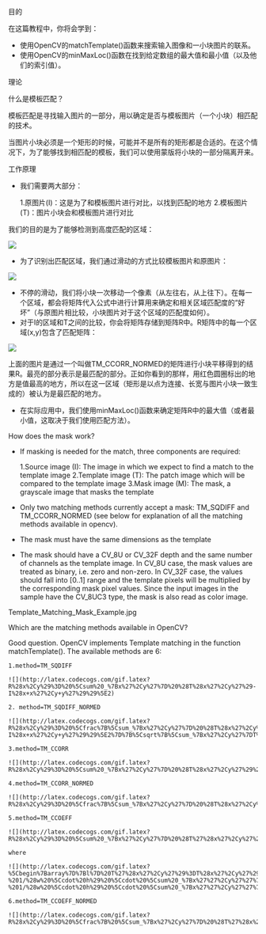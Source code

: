 目的

在这篇教程中，你将会学到：

* 使用OpenCV的matchTemplate()函数来搜索输入图像和一小块图片的联系。
* 使用OpenCV的minMaxLoc()函数在找到给定数组的最大值和最小值（以及他们的索引值）。

理论

什么是模板匹配？

模板匹配是寻找输入图片的一部分，用以确定是否与模板图片（一个小块）相匹配的技术。

当图片小块必须是一个矩形的时候，可能并不是所有的矩形都是合适的。在这个情况下，为了能够找到相匹配的模板，我们可以使用蒙版将小块的一部分隔离开来。

工作原理

* 我们需要两大部分：

    1.原图片(I)：这是为了和模板图片进行对比，以找到匹配的地方
    2.模板图片(T)：图片小块会和模板图片进行对比

我们的目的是为了能够检测到高度匹配的区域：

![](https://docs.opencv.org/Template_Matching_Template_Theory_Summary.jpg)

* 为了识别出匹配区域，我们通过滑动的方式比较模板图片和原图片：

![](https://docs.opencv.org/Template_Matching_Template_Theory_Sliding.jpg)

* 不停的滑动，我们将小块一次移动一个像素（从左往右，从上往下）。在每一个区域，都会将矩阵代入公式中进行计算用来确定和相关区域匹配度的“好坏”（与原图片相比较，小块图片对于这个区域的匹配度如何）。
* 对于I的区域和T之间的比较，你会将矩阵存储到矩阵R中。R矩阵中的每一个区域(x,y)包含了匹配矩阵：

![](https://docs.opencv.org/Template_Matching_Template_Theory_Result.jpg)

上面的图片是通过一个叫做TM_CCORR_NORMED的矩阵进行小块平移得到的结果R。最亮的部分表示是最匹配的部分。正如你看到的那样，用红色圆圈标出的地方是值最高的地方，所以在这一区域（矩形是以点为连接、长宽与图片小块一致生成的）被认为是最匹配的地方。

* 在实际应用中，我们使用minMaxLoc()函数来确定矩阵R中的最大值（或者最小值，这取决于我们使用匹配方法）。

How does the mask work?

* If masking is needed for the match, three components are required:

    1.Source image (I): The image in which we expect to find a match to the template image
    2.Template image (T): The patch image which will be compared to the template image
    3.Mask image (M): The mask, a grayscale image that masks the template

* Only two matching methods currently accept a mask: TM_SQDIFF and TM_CCORR_NORMED (see below for explanation of all the matching methods available in opencv).
* The mask must have the same dimensions as the template
* The mask should have a CV_8U or CV_32F depth and the same number of channels as the template image. In CV_8U case, the mask values are treated as binary, i.e. zero and non-zero. In CV_32F case, the values should fall into [0..1] range and the template pixels will be multiplied by the corresponding mask pixel values. Since the input images in the sample have the CV_8UC3 type, the mask is also read as color image.

Template_Matching_Mask_Example.jpg

Which are the matching methods available in OpenCV?

Good question. OpenCV implements Template matching in the function matchTemplate(). The available methods are 6:

    1.method=TM_SQDIFF

    ![](http://latex.codecogs.com/gif.latex?R%28x%2Cy%29%3D%20%5Csum%20_%7Bx%27%2Cy%27%7D%20%28T%28x%27%2Cy%27%29-I%28x+x%27%2Cy+y%27%29%29%5E2)
    
    2. method=TM_SQDIFF_NORMED

    ![](http://latex.codecogs.com/gif.latex?R%28x%2Cy%29%3D%20%5Cfrac%7B%5Csum_%7Bx%27%2Cy%27%7D%20%28T%28x%27%2Cy%27%29-I%28x+x%27%2Cy+y%27%29%29%5E2%7D%7B%5Csqrt%7B%5Csum_%7Bx%27%2Cy%27%7DT%28x%27%2Cy%27%29%5E2%20%5Ccdot%20%5Csum_%7Bx%27%2Cy%27%7D%20I%28x+x%27%2Cy+y%27%29%5E2%7D%7D)

    3.method=TM_CCORR

    ![](http://latex.codecogs.com/gif.latex?R%28x%2Cy%29%3D%20%5Csum%20_%7Bx%27%2Cy%27%7D%20%28T%28x%27%2Cy%27%29%20%5Ccdot%20I%28x+x%27%2Cy+y%27%29%29)

    4.method=TM_CCORR_NORMED

    ![](http://latex.codecogs.com/gif.latex?R%28x%2Cy%29%3D%20%5Cfrac%7B%5Csum_%7Bx%27%2Cy%27%7D%20%28T%28x%27%2Cy%27%29%20%5Ccdot%20I%28x+x%27%2Cy+y%27%29%29%7D%7B%5Csqrt%7B%5Csum_%7Bx%27%2Cy%27%7DT%28x%27%2Cy%27%29%5E2%20%5Ccdot%20%5Csum_%7Bx%27%2Cy%27%7D%20I%28x+x%27%2Cy+y%27%29%5E2%7D%7D)

    5.method=TM_CCOEFF

    ![](http://latex.codecogs.com/gif.latex?R%28x%2Cy%29%3D%20%5Csum%20_%7Bx%27%2Cy%27%7D%20%28T%27%28x%27%2Cy%27%29%20%5Ccdot%20I%27%28x+x%27%2Cy+y%27%29%29)

    where

    ![](http://latex.codecogs.com/gif.latex?%5Cbegin%7Barray%7D%7Bl%7D%20T%27%28x%27%2Cy%27%29%3DT%28x%27%2Cy%27%29%20-%201/%28w%20%5Ccdot%20h%29%20%5Ccdot%20%5Csum%20_%7Bx%27%27%2Cy%27%27%7D%20T%28x%27%27%2Cy%27%27%29%20%5C%5C%20I%27%28x+x%27%2Cy+y%27%29%3DI%28x+x%27%2Cy+y%27%29%20-%201/%28w%20%5Ccdot%20h%29%20%5Ccdot%20%5Csum%20_%7Bx%27%27%2Cy%27%27%7D%20I%28x+x%27%27%2Cy+y%27%27%29%20%5Cend%7Barray%7D)

    6.method=TM_CCOEFF_NORMED

    ![](http://latex.codecogs.com/gif.latex?R%28x%2Cy%29%3D%20%5Cfrac%7B%20%5Csum_%7Bx%27%2Cy%27%7D%20%28T%27%28x%27%2Cy%27%29%20%5Ccdot%20I%27%28x+x%27%2Cy+y%27%29%29%20%7D%7B%20%5Csqrt%7B%5Csum_%7Bx%27%2Cy%27%7DT%27%28x%27%2Cy%27%29%5E2%20%5Ccdot%20%5Csum_%7Bx%27%2Cy%27%7D%20I%27%28x+x%27%2Cy+y%27%29%5E2%7D%20%7D)